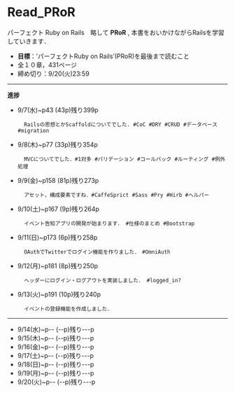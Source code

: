 # Read_PRoR

パーフェクト Ruby on Rails　略して **PRoR** ,
本書をおいかけながらRailsを学習していきます．

* **目標**：’パーフェクトRuby on Rails’(PRoR)を最後まで読むこと
* 全１０章，431ページ
* 締め切り：9/20(火)23:59

***

**進捗**

* 9/7(水)~p43 (43p)残り399p    

        Railsの思想とかScaffoldについてでした. #CoC #DRY #CRUD #データベース #migration

* 9/8(木)~p77 (33p)残り354p    

        MVCについてでした．#1対多 #バリデーション #コールバック #ルーティング #例外処理

* 9/9(金)~p158 (81p)残り273p   

        アセット，構成要素ですね．#CaffeSprict #Sass #Pry #Hirb #ヘルパー

* 9/10(土)~p167 (9p)残り264p

        イベント告知アプリの開発が始まります． #仕様のまとめ #Bootstrap

* 9/11(日)~p173 (6p)残り258p

        OAuthでTwitterでログイン機能を作りました．　#OmniAuth

* 9/12(月)~p181 (8p)残り250p

        ヘッダーにログイン・ログアウトを実装しました． #logged_in?

* 9/13(火)~p191 (10p)残り240p

        イベントの登録機能を作成しました．

***


* 9/14(水)~p-- (--p)残り---p
* 9/15(木)~p-- (--p)残り---p
* 9/16(金)~p-- (--p)残り---p
* 9/17(土)~p-- (--p)残り---p
* 9/18(日)~p-- (--p)残り---p
* 9/19(月)~p-- (--p)残り---p
* 9/20(火)~p-- (--p)残り---p
